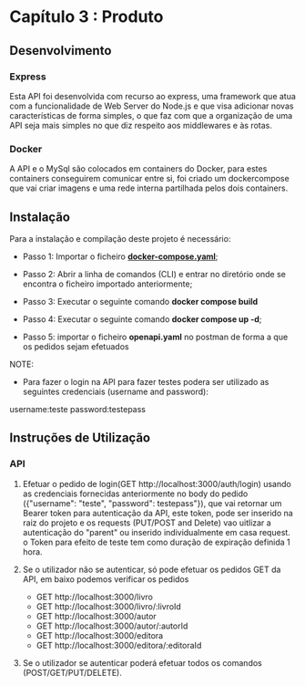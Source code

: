 # Capítulo 3 : Produto

## Desenvolvimento

### Express

Esta API foi desenvolvida com recurso ao express, uma framework que atua com a funcionalidade de Web Server do Node.js e que visa adicionar novas características de forma simples, o que faz com que a organização de uma API seja mais simples no que diz respeito aos middlewares e às rotas.

### Docker

A API e o MySql são colocados em containers do Docker, para estes containers conseguirem comunicar entre si, foi criado um dockercompose que vai criar imagens e uma rede interna partilhada pelos dois containers.

## Instalação

Para a instalação e compilação deste projeto é necessário:

* Passo 1: Importar o ficheiro 
**[docker-compose.yaml](https://github.com/nf23dw2g27/MomentoAvaliacao01/blob/main/docker-compose.yaml)**;

* Passo 2: Abrir a linha de comandos (CLI) e entrar no diretório onde se encontra o ficheiro importado anteriormente;

* Passo 3: Executar o seguinte comando **docker compose build**
 
* Passo 4: Executar o seguinte comando **docker compose up -d**;

* Passo 5: importar o ficheiro **openapi.yaml** no postman de forma a que os pedidos sejam efetuados

NOTE: 

* Para fazer o login na API para fazer testes podera ser utilizado as seguintes credenciais (username and password):

username:teste
password:testepass

## Instruções de Utilização

### API

1. Efetuar o pedido de login(GET http://localhost:3000/auth/login) usando as credenciais fornecidas anteriormente no body do pedido ({"username": "teste", "password": testepass"}), que vai retornar um Bearer token para autenticação da API, este token, pode ser inserido na raiz do projeto e os requests (PUT/POST and Delete) vao uitlizar a autenticação do "parent" ou inserido individualmente em casa request. o Token para efeito de teste tem como duração de expiração definida 1 hora. 

2. Se o utilizador não se autenticar, só pode efetuar os pedidos GET da API, em baixo podemos verificar os pedidos
    * GET http://localhost:3000/livro
    * GET http://localhost:3000/livro/:livroId
    * GET http://localhost:3000/autor
    * GET http://localhost:3000/autor/:autorId
    * GET http://localhost:3000/editora
    * GET http://localhost:3000/editora/:editoraId

3. Se o utilizador se autenticar poderá efetuar todos os comandos (POST/GET/PUT/DELETE).
    